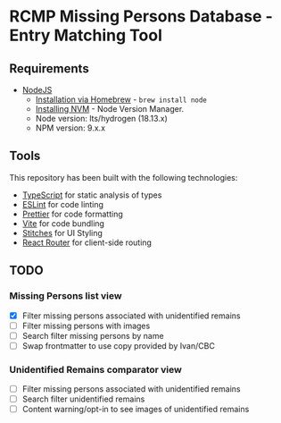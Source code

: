 # RCMP Missing Persons Database - Entry Matching Tool

## Requirements

- [NodeJS](https://nodejs.org/en/)
  - [Installation via Homebrew](https://formulae.brew.sh/formula/node) - `brew install node`
  - [Installing NVM](https://github.com/nvm-sh/nvm) - Node Version Manager.
  - Node version: lts/hydrogen (18.13.x)
  - NPM version: 9.x.x

## Tools

This repository has been built with the following technologies:

- [TypeScript](https://www.typescriptlang.org/) for static analysis of types
- [ESLint](https://eslint.org/) for code linting
- [Prettier](https://prettier.io) for code formatting
- [Vite](https://vitejs.dev/) for code bundling
- [Stitches](https://stitches.dev/) for UI Styling
- [React Router](https://reactrouter.com/en/main) for client-side routing

## TODO

### Missing Persons list view

- [x] Filter missing persons associated with unidentified remains
- [ ] Filter missing persons with images
- [ ] Search filter missing persons by name
- [ ] Swap frontmatter to use copy provided by Ivan/CBC

### Unidentified Remains comparator view

- [ ] Filter missing persons associated with unidentified remains
- [ ] Search filter unidentified remains
- [ ] Content warning/opt-in to see images of unidentified remains
